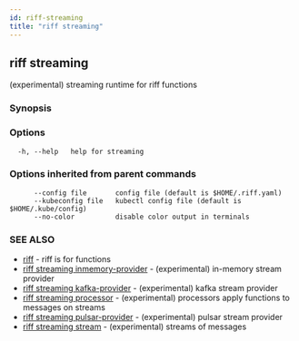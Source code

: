 ```yaml
---
id: riff-streaming
title: "riff streaming"
---
```

## riff streaming

(experimental) streaming runtime for riff functions

### Synopsis

<todo>

### Options

```
  -h, --help   help for streaming
```

### Options inherited from parent commands

```
      --config file       config file (default is $HOME/.riff.yaml)
      --kubeconfig file   kubectl config file (default is $HOME/.kube/config)
      --no-color          disable color output in terminals
```

### SEE ALSO

* [riff](riff.md)	 - riff is for functions
* [riff streaming inmemory-provider](riff_streaming_inmemory-provider.md)	 - (experimental) in-memory stream provider
* [riff streaming kafka-provider](riff_streaming_kafka-provider.md)	 - (experimental) kafka stream provider
* [riff streaming processor](riff_streaming_processor.md)	 - (experimental) processors apply functions to messages on streams
* [riff streaming pulsar-provider](riff_streaming_pulsar-provider.md)	 - (experimental) pulsar stream provider
* [riff streaming stream](riff_streaming_stream.md)	 - (experimental) streams of messages

